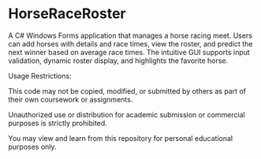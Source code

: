 # HorseRaceRoster
A C# Windows Forms application that manages a horse racing meet. Users can add horses with details and race times, view the roster, and predict the next winner based on average race times. The intuitive GUI supports input validation, dynamic roster display, and highlights the favorite horse. 

Usage Restrictions:

This code may not be copied, modified, or submitted by others as part of their own coursework or assignments.

Unauthorized use or distribution for academic submission or commercial purposes is strictly prohibited.

You may view and learn from this repository for personal educational purposes only.
